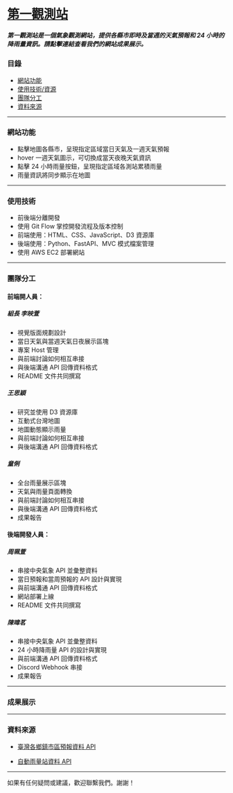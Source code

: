 # [第一觀測站](http://127.0.0.1:8000)

##### 第一觀測站是一個氣象觀測網站，提供各縣市即時及當週的天氣預報和 24 小時的降雨量資訊。請點擊連結查看我們的網站成果展示。

### 目錄

- [網站功能](#網站功能)
- [使用技術/資源](#使用技術)
- [團隊分工](#團隊分工)
- [資料來源](#資料來源)

---

### 網站功能

- 點擊地圖各縣市，呈現指定區域當日天氣及一週天氣預報
- hover 一週天氣圖示，可切換成當天夜晚天氣資訊
- 點擊 24 小時雨量按鈕，呈現指定區域各測站累積雨量
- 雨量資訊將同步顯示在地圖

---

### 使用技術

- 前後端分離開發
- 使用 Git Flow 掌控開發流程及版本控制
- 前端使用：HTML、CSS、JavaScript、D3 資源庫
- 後端使用：Python、FastAPI、MVC 模式檔案管理
- 使用 AWS EC2 部署網站

---

### 團隊分工

#### 前端開人員：

##### 組長 李映萱

- 視覺版面規劃設計
- 當日天氣與當週天氣日夜展示區塊
- 專案 Host 管理
- 與前端討論如何相互串接
- 與後端溝通 API 回傳資料格式
- README 文件共同撰寫

##### 王思穎

- 研究並使用 D3 資源庫
- 互動式台灣地圖
- 地圖動態顯示雨量
- 與前端討論如何相互串接
- 與後端溝通 API 回傳資料格式

##### 童俐

- 全台雨量展示區塊
- 天氣與雨量頁面轉換
- 與前端討論如何相互串接
- 與後端溝通 API 回傳資料格式
- 成果報告

#### 後端開發人員：

##### 周珮萱

- 串接中央氣象 API 並彙整資料
- 當日預報和當周預報的 API 設計與實現
- 與前端溝通 API 回傳資料格式
- 網站部署上線
- README 文件共同撰寫

##### 陳暐茗

- 串接中央氣象 API 並彙整資料
- 24 小時降雨量 API 的設計與實現
- 與前端溝通 API 回傳資料格式
- Discord Webhook 串接
- 成果報告

---

### 成果展示

---

### 資料來源

- [臺灣各鄉鎮市區預報資料 API](https://opendata.cwa.gov.tw/dist/opendata-swagger.html#/%E9%A0%90%E5%A0%B1/get_v1_rest_datastore_F_D0047_091)

- [自動雨量站資料 API](https://opendata.cwa.gov.tw/dist/opendata-swagger.html#/%E8%A7%80%E6%B8%AC/get_v1_rest_datastore_O_A0002_001)

---

如果有任何疑問或建議，歡迎聯繫我們。謝謝！
